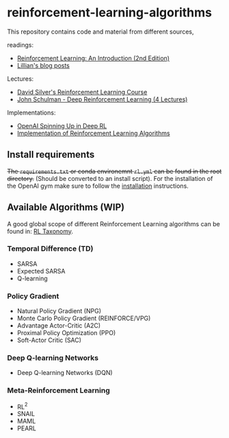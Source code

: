 # reinforcement-learning-algorithms
This repository contains code and material from different sources,

readings:
* [Reinforcement Learning: An Introduction (2nd Edition)](http://incompleteideas.net/book/RLbook2018.pdf)
* [Lillian's blog posts](https://lilianweng.github.io/lil-log/)

Lectures:
* [David Silver's Reinforcement Learning Course](http://www0.cs.ucl.ac.uk/staff/d.silver/web/Teaching.html)
* [John Schulman - Deep Reinforcement Learning (4 Lectures)](https://www.youtube.com/playlist?list=PLjKEIQlKCTZYN3CYBlj8r58SbNorobqcp)

Implementations:
* [OpenAI Spinning Up in Deep RL](https://spinningup.openai.com/en/latest/index.html)
* [Implementation of Reinforcement Learning Algorithms](https://github.com/dennybritz/reinforcement-learning)

## Install requirements
~~The `requirements.txt` or conda environemnt `rl.yml` can be found in the root directory.~~ (Should be converted to an install script). For the installation of the OpenAI gym make sure to follow the [installation](https://github.com/openai/gym#installation) instructions.

## Available Algorithms (WIP)
A good global scope of different Reinforcement Learning algorithms can be found in: [RL Taxonomy](https://github.com/bennylp/RL-Taxonomy).

###  Temporal Difference (TD)
- SARSA
- Expected SARSA
- Q-learning

### Policy Gradient 
- Natural Policy Gradient (NPG)
- Monte Carlo Policy Gradient (REINFORCE/VPG)
- Advantage Actor-Critic (A2C)
- Proximal Policy Optimization (PPO)
- Soft-Actor Critic (SAC)

### Deep Q-learning Networks
- Deep Q-learning Networks (DQN)

### Meta-Reinforcement Learning
- RL$^2$
- SNAIL
- MAML
- PEARL 


